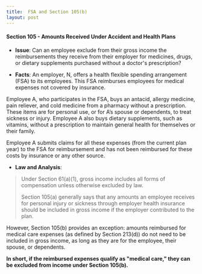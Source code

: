 ```yaml
---
title:  FSA and Section 105(b)
layout: post
---
```


#### Section 105 - Amounts Received Under Accident and Health Plans

- **Issue**: Can an employee exclude from their gross income the reimbursements they receive from their employer for medicines, drugs, or dietary supplements purchased without a doctor's prescription?

- **Facts**: An employer, N, offers a health flexible spending arrangement (FSA) to its employees. This FSA reimburses employees for medical expenses not covered by insurance.

Employee A, who participates in the FSA, buys an antacid, allergy medicine, pain reliever, and cold medicine from a pharmacy without a prescription. These items are for personal use, or for A’s spouse or dependents, to treat sickness or injury. Employee A also buys dietary supplements, such as vitamins, without a prescription to maintain general health for themselves or their family.

Employee A submits claims for all these expenses (from the current plan year) to the FSA for reimbursement and has not been reimbursed for these costs by insurance or any other source.

- **Law and Analysis**:

> Under Section 61(a)(1), gross income includes all forms of compensation unless otherwise excluded by law.
>
> Section 105(a) generally says that any amounts an employee receives for personal injury or sickness through employer health insurance should be included in gross income if the employer contributed to the plan.

However, Section 105(b) provides an exception: amounts reimbursed for medical care expenses (as defined by Section 213(d)) do not need to be included in gross income, as long as they are for the employee, their spouse, or dependents.

**In short, if the reimbursed expenses qualify as "medical care," they can be excluded from income under Section 105(b).**
